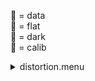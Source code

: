 &#x1F4D7;  = data  
&#x1F4D8;  = flat  
&#x1F4D9;  = dark  
&#x1F4D5;  = calib<details><summary>distortion.menu</summary><blockquote><pre><details><summary>distortion.cbk</summary><blockquote><pre><details><summary>setupDark.rcp</summary><blockquote><pre>shut	in

Integration:0.00 minutes.  Hardware:0.00 minutes. total:0.00 minutes  </pre></blockquote></details><details><summary>&#x1F4D9; [dark_01wave_1beam_16sums_10rep_BOTH.rcp](tuningplots/dark_01wave_1beam_16sums_10rep_BOTH.rcp.png)</summary><blockquote><pre>shut	in
&#x1F4D9; data	rcam	both	656.28	16
&#x1F4D9; data	rcam	both	656.28	16
&#x1F4D9; data	rcam	both	656.28	16
&#x1F4D9; data	rcam	both	656.28	16
&#x1F4D9; data	rcam	both	656.28	16
&#x1F4D9; data	rcam	both	656.28	16
&#x1F4D9; data	rcam	both	656.28	16
&#x1F4D9; data	rcam	both	656.28	16
&#x1F4D9; data	rcam	both	656.28	16
&#x1F4D9; data	rcam	both	656.28	16

Integration:1.05 minutes.  Hardware:0.00 minutes. total:1.05 minutes  </pre></blockquote></details><details><summary>setupFlat.rcp</summary><blockquote><pre>diffuser	in
cover	out
occ	out
shut	out
calib	out

Integration:0.00 minutes.  Hardware:1.00 minutes. total:1.00 minutes  </pre></blockquote></details><details><summary>setupFlat.rcp</summary><blockquote><pre>diffuser	in
cover	out
occ	out
shut	out
calib	out

Integration:0.00 minutes.  Hardware:1.00 minutes. total:1.00 minutes  </pre></blockquote></details><details><summary>637_FW.rcp</summary><blockquote><pre>prefilterrange	637

Integration:0.00 minutes.  Hardware:0.42 minutes. total:0.42 minutes  </pre></blockquote></details><details><summary>&#x1F4D8; [637_01wave_2beam_16sums_16rep_BOTH.rcp](tuningplots/637_01wave_2beam_16sums_16rep_BOTH.rcp.png)</summary><blockquote><pre>&#x1F4D8; data	rcam	both	637.40	16
&#x1F4D8; data	tcam	both	637.40	16
&#x1F4D8; data	rcam	both	637.40	16
&#x1F4D8; data	tcam	both	637.40	16
&#x1F4D8; data	rcam	both	637.40	16
&#x1F4D8; data	tcam	both	637.40	16
&#x1F4D8; data	rcam	both	637.40	16
&#x1F4D8; data	tcam	both	637.40	16
&#x1F4D8; data	rcam	both	637.40	16
&#x1F4D8; data	tcam	both	637.40	16
&#x1F4D8; data	rcam	both	637.40	16
&#x1F4D8; data	tcam	both	637.40	16
&#x1F4D8; data	rcam	both	637.40	16
&#x1F4D8; data	tcam	both	637.40	16
&#x1F4D8; data	rcam	both	637.40	16
&#x1F4D8; data	tcam	both	637.40	16
&#x1F4D8; data	rcam	both	637.40	16
&#x1F4D8; data	tcam	both	637.40	16
&#x1F4D8; data	rcam	both	637.40	16
&#x1F4D8; data	tcam	both	637.40	16
&#x1F4D8; data	rcam	both	637.40	16
&#x1F4D8; data	tcam	both	637.40	16
&#x1F4D8; data	rcam	both	637.40	16
&#x1F4D8; data	tcam	both	637.40	16
&#x1F4D8; data	rcam	both	637.40	16
&#x1F4D8; data	tcam	both	637.40	16
&#x1F4D8; data	rcam	both	637.40	16
&#x1F4D8; data	tcam	both	637.40	16
&#x1F4D8; data	rcam	both	637.40	16
&#x1F4D8; data	tcam	both	637.40	16
&#x1F4D8; data	rcam	both	637.40	16
&#x1F4D8; data	tcam	both	637.40	16

Integration:3.36 minutes.  Hardware:0.00 minutes. total:3.36 minutes  </pre></blockquote></details><details><summary>670_FW.rcp</summary><blockquote><pre>prefilterrange	670

Integration:0.00 minutes.  Hardware:0.42 minutes. total:0.42 minutes  </pre></blockquote></details><details><summary>&#x1F4D8; [637_01wave_2beam_16sums_16rep_BOTH.rcp](tuningplots/637_01wave_2beam_16sums_16rep_BOTH.rcp.png)</summary><blockquote><pre>&#x1F4D8; data	rcam	both	637.40	16
&#x1F4D8; data	tcam	both	637.40	16
&#x1F4D8; data	rcam	both	637.40	16
&#x1F4D8; data	tcam	both	637.40	16
&#x1F4D8; data	rcam	both	637.40	16
&#x1F4D8; data	tcam	both	637.40	16
&#x1F4D8; data	rcam	both	637.40	16
&#x1F4D8; data	tcam	both	637.40	16
&#x1F4D8; data	rcam	both	637.40	16
&#x1F4D8; data	tcam	both	637.40	16
&#x1F4D8; data	rcam	both	637.40	16
&#x1F4D8; data	tcam	both	637.40	16
&#x1F4D8; data	rcam	both	637.40	16
&#x1F4D8; data	tcam	both	637.40	16
&#x1F4D8; data	rcam	both	637.40	16
&#x1F4D8; data	tcam	both	637.40	16
&#x1F4D8; data	rcam	both	637.40	16
&#x1F4D8; data	tcam	both	637.40	16
&#x1F4D8; data	rcam	both	637.40	16
&#x1F4D8; data	tcam	both	637.40	16
&#x1F4D8; data	rcam	both	637.40	16
&#x1F4D8; data	tcam	both	637.40	16
&#x1F4D8; data	rcam	both	637.40	16
&#x1F4D8; data	tcam	both	637.40	16
&#x1F4D8; data	rcam	both	637.40	16
&#x1F4D8; data	tcam	both	637.40	16
&#x1F4D8; data	rcam	both	637.40	16
&#x1F4D8; data	tcam	both	637.40	16
&#x1F4D8; data	rcam	both	637.40	16
&#x1F4D8; data	tcam	both	637.40	16
&#x1F4D8; data	rcam	both	637.40	16
&#x1F4D8; data	tcam	both	637.40	16

Integration:3.36 minutes.  Hardware:0.00 minutes. total:3.36 minutes  </pre></blockquote></details><details><summary>706_FW.rcp</summary><blockquote><pre>prefilterrange	706

Integration:0.00 minutes.  Hardware:0.42 minutes. total:0.42 minutes  </pre></blockquote></details><details><summary>&#x1F4D8; [706_01wave_2beam_16sums_16rep_BOTH.rcp](tuningplots/706_01wave_2beam_16sums_16rep_BOTH.rcp.png)</summary><blockquote><pre>&#x1F4D8; data	rcam	both	706.20	16
&#x1F4D8; data	tcam	both	706.20	16
&#x1F4D8; data	rcam	both	706.20	16
&#x1F4D8; data	tcam	both	706.20	16
&#x1F4D8; data	rcam	both	706.20	16
&#x1F4D8; data	tcam	both	706.20	16
&#x1F4D8; data	rcam	both	706.20	16
&#x1F4D8; data	tcam	both	706.20	16
&#x1F4D8; data	rcam	both	706.20	16
&#x1F4D8; data	tcam	both	706.20	16
&#x1F4D8; data	rcam	both	706.20	16
&#x1F4D8; data	tcam	both	706.20	16
&#x1F4D8; data	rcam	both	706.20	16
&#x1F4D8; data	tcam	both	706.20	16
&#x1F4D8; data	rcam	both	706.20	16
&#x1F4D8; data	tcam	both	706.20	16
&#x1F4D8; data	rcam	both	706.20	16
&#x1F4D8; data	tcam	both	706.20	16
&#x1F4D8; data	rcam	both	706.20	16
&#x1F4D8; data	tcam	both	706.20	16
&#x1F4D8; data	rcam	both	706.20	16
&#x1F4D8; data	tcam	both	706.20	16
&#x1F4D8; data	rcam	both	706.20	16
&#x1F4D8; data	tcam	both	706.20	16
&#x1F4D8; data	rcam	both	706.20	16
&#x1F4D8; data	tcam	both	706.20	16
&#x1F4D8; data	rcam	both	706.20	16
&#x1F4D8; data	tcam	both	706.20	16
&#x1F4D8; data	rcam	both	706.20	16
&#x1F4D8; data	tcam	both	706.20	16
&#x1F4D8; data	rcam	both	706.20	16
&#x1F4D8; data	tcam	both	706.20	16

Integration:3.36 minutes.  Hardware:0.00 minutes. total:3.36 minutes  </pre></blockquote></details><details><summary>761_FW.rcp</summary><blockquote><pre>prefilterrange	761

Integration:0.00 minutes.  Hardware:0.42 minutes. total:0.42 minutes  </pre></blockquote></details><details><summary>&#x1F4D8; [706_01wave_2beam_16sums_16rep_BOTH.rcp](tuningplots/706_01wave_2beam_16sums_16rep_BOTH.rcp.png)</summary><blockquote><pre>&#x1F4D8; data	rcam	both	706.20	16
&#x1F4D8; data	tcam	both	706.20	16
&#x1F4D8; data	rcam	both	706.20	16
&#x1F4D8; data	tcam	both	706.20	16
&#x1F4D8; data	rcam	both	706.20	16
&#x1F4D8; data	tcam	both	706.20	16
&#x1F4D8; data	rcam	both	706.20	16
&#x1F4D8; data	tcam	both	706.20	16
&#x1F4D8; data	rcam	both	706.20	16
&#x1F4D8; data	tcam	both	706.20	16
&#x1F4D8; data	rcam	both	706.20	16
&#x1F4D8; data	tcam	both	706.20	16
&#x1F4D8; data	rcam	both	706.20	16
&#x1F4D8; data	tcam	both	706.20	16
&#x1F4D8; data	rcam	both	706.20	16
&#x1F4D8; data	tcam	both	706.20	16
&#x1F4D8; data	rcam	both	706.20	16
&#x1F4D8; data	tcam	both	706.20	16
&#x1F4D8; data	rcam	both	706.20	16
&#x1F4D8; data	tcam	both	706.20	16
&#x1F4D8; data	rcam	both	706.20	16
&#x1F4D8; data	tcam	both	706.20	16
&#x1F4D8; data	rcam	both	706.20	16
&#x1F4D8; data	tcam	both	706.20	16
&#x1F4D8; data	rcam	both	706.20	16
&#x1F4D8; data	tcam	both	706.20	16
&#x1F4D8; data	rcam	both	706.20	16
&#x1F4D8; data	tcam	both	706.20	16
&#x1F4D8; data	rcam	both	706.20	16
&#x1F4D8; data	tcam	both	706.20	16
&#x1F4D8; data	rcam	both	706.20	16
&#x1F4D8; data	tcam	both	706.20	16

Integration:3.36 minutes.  Hardware:0.00 minutes. total:3.36 minutes  </pre></blockquote></details><details><summary>789_FW.rcp</summary><blockquote><pre>prefilterrange	789

Integration:0.00 minutes.  Hardware:0.42 minutes. total:0.42 minutes  </pre></blockquote></details><details><summary>&#x1F4D8; [789_01wave_2beam_16sums_16rep_BOTH.rcp](tuningplots/789_01wave_2beam_16sums_16rep_BOTH.rcp.png)</summary><blockquote><pre>&#x1F4D8; data	rcam	both	789.40	16
&#x1F4D8; data	tcam	both	789.40	16
&#x1F4D8; data	rcam	both	789.40	16
&#x1F4D8; data	tcam	both	789.40	16
&#x1F4D8; data	rcam	both	789.40	16
&#x1F4D8; data	tcam	both	789.40	16
&#x1F4D8; data	rcam	both	789.40	16
&#x1F4D8; data	tcam	both	789.40	16
&#x1F4D8; data	rcam	both	789.40	16
&#x1F4D8; data	tcam	both	789.40	16
&#x1F4D8; data	rcam	both	789.40	16
&#x1F4D8; data	tcam	both	789.40	16
&#x1F4D8; data	rcam	both	789.40	16
&#x1F4D8; data	tcam	both	789.40	16
&#x1F4D8; data	rcam	both	789.40	16
&#x1F4D8; data	tcam	both	789.40	16
&#x1F4D8; data	rcam	both	789.40	16
&#x1F4D8; data	rcam	both	789.40	16
&#x1F4D8; data	tcam	both	789.40	16
&#x1F4D8; data	tcam	both	789.40	16
&#x1F4D8; data	rcam	both	789.40	16
&#x1F4D8; data	tcam	both	789.40	16
&#x1F4D8; data	rcam	both	789.40	16
&#x1F4D8; data	tcam	both	789.40	16
&#x1F4D8; data	rcam	both	789.40	16
&#x1F4D8; data	tcam	both	789.40	16
&#x1F4D8; data	rcam	both	789.40	16
&#x1F4D8; data	tcam	both	789.40	16
&#x1F4D8; data	rcam	both	789.40	16
&#x1F4D8; data	tcam	both	789.40	16
&#x1F4D8; data	rcam	both	789.40	16
&#x1F4D8; data	tcam	both	789.40	16

Integration:3.36 minutes.  Hardware:0.00 minutes. total:3.36 minutes  </pre></blockquote></details><details><summary>802_FW.rcp</summary><blockquote><pre>prefilterrange	802

Integration:0.00 minutes.  Hardware:0.42 minutes. total:0.42 minutes  </pre></blockquote></details><details><summary>&#x1F4D8; [802_01wave_2beam_16sums_16rep_BOTH.rcp](tuningplots/802_01wave_2beam_16sums_16rep_BOTH.rcp.png)</summary><blockquote><pre>&#x1F4D8; data	rcam	both	802.41	16
&#x1F4D8; data	tcam	both	802.41	16
&#x1F4D8; data	rcam	both	802.41	16
&#x1F4D8; data	tcam	both	802.41	16

Integration:0.42 minutes.  Hardware:0.00 minutes. total:0.42 minutes  </pre></blockquote></details><details><summary>991_FW.rcp</summary><blockquote><pre>prefilterrange	991

Integration:0.00 minutes.  Hardware:0.42 minutes. total:0.42 minutes  </pre></blockquote></details><details><summary>&#x1F4D8; [991_01wave_2beam_16sums_16rep_BOTH.rcp](tuningplots/991_01wave_2beam_16sums_16rep_BOTH.rcp.png)</summary><blockquote><pre>&#x1F4D8; data	rcam	both	991.26	16
&#x1F4D8; data	tcam	both	991.26	16
&#x1F4D8; data	rcam	both	991.26	16
&#x1F4D8; data	tcam	both	991.26	16
&#x1F4D8; data	rcam	both	991.26	16
&#x1F4D8; data	tcam	both	991.26	16
&#x1F4D8; data	rcam	both	991.26	16
&#x1F4D8; data	tcam	both	991.26	16
&#x1F4D8; data	rcam	both	991.26	16
&#x1F4D8; data	tcam	both	991.26	16
&#x1F4D8; data	rcam	both	991.26	16
&#x1F4D8; data	tcam	both	991.26	16
&#x1F4D8; data	rcam	both	991.26	16
&#x1F4D8; data	tcam	both	991.26	16
&#x1F4D8; data	rcam	both	991.26	16
&#x1F4D8; data	tcam	both	991.26	16
&#x1F4D8; data	rcam	both	991.26	16
&#x1F4D8; data	tcam	both	991.26	16
&#x1F4D8; data	rcam	both	991.26	16
&#x1F4D8; data	tcam	both	991.26	16
&#x1F4D8; data	rcam	both	991.26	16
&#x1F4D8; data	tcam	both	991.26	16
&#x1F4D8; data	rcam	both	991.26	16
&#x1F4D8; data	tcam	both	991.26	16
&#x1F4D8; data	rcam	both	991.26	16
&#x1F4D8; data	tcam	both	991.26	16
&#x1F4D8; data	rcam	both	991.26	16
&#x1F4D8; data	tcam	both	991.26	16
&#x1F4D8; data	rcam	both	991.26	16
&#x1F4D8; data	tcam	both	991.26	16
&#x1F4D8; data	rcam	both	991.26	16
&#x1F4D8; data	tcam	both	991.26	16

Integration:3.36 minutes.  Hardware:0.00 minutes. total:3.36 minutes  </pre></blockquote></details><details><summary>1074_FW.rcp</summary><blockquote><pre>prefilterrange	1074

Integration:0.00 minutes.  Hardware:0.42 minutes. total:0.42 minutes  </pre></blockquote></details><details><summary>&#x1F4D8; [1074_01wave_2beam_16sums_16rep_BOTH.rcp](tuningplots/1074_01wave_2beam_16sums_16rep_BOTH.rcp.png)</summary><blockquote><pre>&#x1F4D8; data	rcam	both	1074.70	16
&#x1F4D8; data	tcam	both	1074.70	16
&#x1F4D8; data	rcam	both	1074.70	16
&#x1F4D8; data	tcam	both	1074.70	16
&#x1F4D8; data	rcam	both	1074.70	16
&#x1F4D8; data	tcam	both	1074.70	16
&#x1F4D8; data	rcam	both	1074.70	16
&#x1F4D8; data	tcam	both	1074.70	16
&#x1F4D8; data	rcam	both	1074.70	16
&#x1F4D8; data	tcam	both	1074.70	16
&#x1F4D8; data	rcam	both	1074.70	16
&#x1F4D8; data	tcam	both	1074.70	16
&#x1F4D8; data	rcam	both	1074.70	16
&#x1F4D8; data	tcam	both	1074.70	16
&#x1F4D8; data	rcam	both	1074.70	16
&#x1F4D8; data	tcam	both	1074.70	16
&#x1F4D8; data	rcam	both	1074.70	16
&#x1F4D8; data	tcam	both	1074.70	16
&#x1F4D8; data	rcam	both	1074.70	16
&#x1F4D8; data	tcam	both	1074.70	16
&#x1F4D8; data	rcam	both	1074.70	16
&#x1F4D8; data	tcam	both	1074.70	16
&#x1F4D8; data	rcam	both	1074.70	16
&#x1F4D8; data	tcam	both	1074.70	16
&#x1F4D8; data	rcam	both	1074.70	16
&#x1F4D8; data	tcam	both	1074.70	16
&#x1F4D8; data	rcam	both	1074.70	16
&#x1F4D8; data	tcam	both	1074.70	16
&#x1F4D8; data	rcam	both	1074.70	16
&#x1F4D8; data	tcam	both	1074.70	16
&#x1F4D8; data	rcam	both	1074.70	16
&#x1F4D8; data	tcam	both	1074.70	16

Integration:3.36 minutes.  Hardware:0.00 minutes. total:3.36 minutes  </pre></blockquote></details><details><summary>1079_FW.rcp</summary><blockquote><pre>prefilterrange	1079

Integration:0.00 minutes.  Hardware:0.42 minutes. total:0.42 minutes  </pre></blockquote></details><details><summary>&#x1F4D8; [1079_01wave_2beam_16sums_16rep_BOTH.rcp](tuningplots/1079_01wave_2beam_16sums_16rep_BOTH.rcp.png)</summary><blockquote><pre>&#x1F4D8; data	rcam	both	1079.80	16
&#x1F4D8; data	tcam	both	1079.80	16
&#x1F4D8; data	rcam	both	1079.80	16
&#x1F4D8; data	tcam	both	1079.80	16
&#x1F4D8; data	rcam	both	1079.80	16
&#x1F4D8; data	tcam	both	1079.80	16
&#x1F4D8; data	rcam	both	1079.80	16
&#x1F4D8; data	tcam	both	1079.80	16
&#x1F4D8; data	rcam	both	1079.80	16
&#x1F4D8; data	tcam	both	1079.80	16
&#x1F4D8; data	rcam	both	1079.80	16
&#x1F4D8; data	tcam	both	1079.80	16
&#x1F4D8; data	rcam	both	1079.80	16
&#x1F4D8; data	tcam	both	1079.80	16
&#x1F4D8; data	rcam	both	1079.80	16
&#x1F4D8; data	tcam	both	1079.80	16
&#x1F4D8; data	rcam	both	1079.80	16
&#x1F4D8; data	tcam	both	1079.80	16
&#x1F4D8; data	rcam	both	1079.80	16
&#x1F4D8; data	tcam	both	1079.80	16
&#x1F4D8; data	rcam	both	1079.80	16
&#x1F4D8; data	tcam	both	1079.80	16
&#x1F4D8; data	rcam	both	1079.80	16
&#x1F4D8; data	tcam	both	1079.80	16
&#x1F4D8; data	rcam	both	1079.80	16
&#x1F4D8; data	tcam	both	1079.80	16
&#x1F4D8; data	rcam	both	1079.80	16
&#x1F4D8; data	tcam	both	1079.80	16
&#x1F4D8; data	rcam	both	1079.80	16
&#x1F4D8; data	tcam	both	1079.80	16
&#x1F4D8; data	rcam	both	1079.80	16
&#x1F4D8; data	tcam	both	1079.80	16

Integration:3.36 minutes.  Hardware:0.00 minutes. total:3.36 minutes  </pre></blockquote></details><details><summary>setupDark.rcp</summary><blockquote><pre>shut	in

Integration:0.00 minutes.  Hardware:0.00 minutes. total:0.00 minutes  </pre></blockquote></details>
Integration:28.34 minutes.  Hardware:5.75 minutes. total:34.09 minutes  </pre></blockquote></details></pre></blockquote></details>